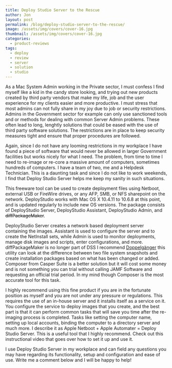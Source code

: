 ```yaml
---
title: Deploy Studio Server to the Rescue
author: Jon
layout: post
permalink: /blog/deploy-studio-server-to-the-rescue/
image: /assets/img/covers/cover-16.jpg
thumbnail: /assets/img/covers/cover-16.jpg
categories:
  - product-reviews
tags:
  - deploy
  - review
  - server
  - solution
  - studio
---
```

As a Mac System Admin working in the Private sector, I must confess I find myself like a kid in the candy store looking, and trying out new products created by third party vendors that make my life, job and the user experience for my clients easier and more productive. I must stress that most admins can not fully share in my joy due to job or security restrictions. Admins in the Government sector for example can only use sanctioned tools and or methods for dealing with common Server Admin problems. These often lead to long, lenghtly solutions that could be eased with the use of third party software solutions. The restrictions are in place to keep security measures tight and ensure that proper procedures are followed.

Again, since I do not have any looming restrictions in my workplace I have found a piece of software that would never be allowed in larger Government facilities but works nicely for what I need. The problem, from time to time I need to re-image or re-core a massive amount of computers, sometimes hundreds of computers. I have a team of two, me and a Helpdesk Technician. This is a daunting task and since I do not like to work weekends, I find that Deploy Studio Server helps me keep my sanity in such situations.

This freeware tool can be used to create deployment files using Netboot, external USB or FireWire drives, or any AFP, SMB, or NFS sharepoint on the network. DeployStudio works with Mac OS X 10.4.11 to 10.6.8 at this point, and is updated regularly to include new OS versions. The package consists of DeployStudio Server, DeployStudio Assistant, DeployStudio Admin, and <del datetime="2014-02-22T17:05:45+00:00">diffPackageMaker</del>.

DeployStudio Server creates a network based deployment server containing the images. Assistant is used to configure the server and to create the NetInstall sets, while Admin is used to monitor deployments, manage disk images and scripts, enter configurations, and more. diffPackageMaker is no longer part of DSS I recommend [Doppelgänger][1] this utility can look at the difference between two file system snapshots and create installation packages based on what has been changed or added. Composer from Casper Suite is a better solution but it will cost some money and is not something you can trial without calling JAMF Software and requesting an official trial period. In my mind though Composer is the most accurate tool for this task.

I highly recommend using this fine product if you are in the fortunate position as myself and you are not under any pressure or regulations. This requires the use of an in-house server and it installs itself as a service on it. You configure the service to deploy images that you create, and the best part is that it can perform common tasks that will save you time after the re-imaging process is completed. Tasks like setting the computer name, setting up local accounts,  binding the computer to a directory server and much more. I describe it as Apple Netboot + Apple Automater = Deploy Studio Server. This is a useful tool that I highly recommend. Check out this instructional video that goes over how to set it up and use it.

I use Deploy Studio Server in my workplace and can field any questions you may have regarding its functionality, setup and configuration and ease of use. Write me a comment below and I will be happy to help!


 [1]: https://www.golgi-body.com